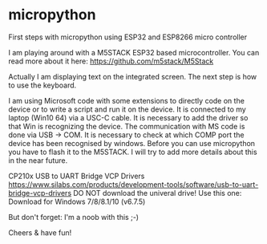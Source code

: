 # micropython
First steps with micropython using ESP32 and ESP8266 micro controller

I am playing around with a M5STACK ESP32 based microcontroller. You can read more about it here: https://github.com/m5stack/M5Stack

Actually I am displaying text on the integrated screen.
The next step is how to use the keyboard.

I am using Microsoft code with some extensions to directly code on the device or to write a script and run it on the device.
It is connected to my laptop (Win10 64) via a USC-C cable. It is necessary to add the driver so that Win is recognizing the device.
The communication with MS code is done via USB -> COM. It is necessary to check at which COMP port the device has been recognised by windows.
Before you can use micropython you have to flash it to the M5STACK.
I will try to add more details about this in the near future.

CP210x USB to UART Bridge VCP Drivers https://www.silabs.com/products/development-tools/software/usb-to-uart-bridge-vcp-drivers
DO NOT download the univeral drive!
Use this one: Download for Windows 7/8/8.1/10 (v6.7.5)


But don't forget: I'm a noob with this ;-)

Cheers & have fun!
